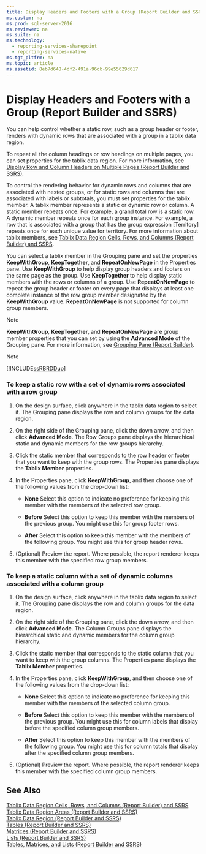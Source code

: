 ```yaml
---
title: Display Headers and Footers with a Group (Report Builder and SSRS)
ms.custom: na
ms.prod: sql-server-2016
ms.reviewer: na
ms.suite: na
ms.technology: 
  - reporting-services-sharepoint
  - reporting-services-native
ms.tgt_pltfrm: na
ms.topic: article
ms.assetid: 8eb7d648-4df2-491a-96cb-99e55629d617
---
```

# Display Headers and Footers with a Group (Report Builder and SSRS)
  You can help control whether a static row, such as a group header or footer, renders with dynamic rows that are associated with a group in a tablix data region.  
  
 To repeat all the column headings or row headings on multiple pages, you can set properties for the tablix data region. For more information, see [Display Row and Column Headers on Multiple Pages &#40;Report Builder and SSRS&#41;](../../Topics/TopicNameNotContainA/Display-Row-and-Column-Headers-on-Multiple-Pages--Report-Builder-and-SSRS-.md).  
  
 To control the rendering behavior for dynamic rows and columns that are associated with nested groups, or for static rows and columns that are associated with labels or subtotals, you must set properties for the tablix member. A tablix member represents a static or dynamic row or column. A static member repeats once. For example, a grand total row is a static row. A dynamic member repeats once for each group instance. For example, a row that is associated with a group that has the group expression \[Territory\] repeats once for each unique value for territory. For more information about tablix members, see [Tablix Data Region Cells, Rows, and Columns &#40;Report Builder&#41; and SSRS](../../Topics/TopicNameNotContainA/Tablix-Data-Region-Cells--Rows--and-Columns--Report-Builder--and-SSRS.md).  
  
 You can select a tablix member in the Grouping pane and set the properties **KeepWithGroup**, **KeepTogether**, and **RepeatOnNewPage** in the Properties pane. Use **KeepWithGroup** to help display group headers and footers on the same page as the group. Use **KeepTogether** to help display static members with the rows or columns of a group. Use **RepeatOnNewPage** to repeat the group header or footer on every page that displays at least one complete instance of the row group member designated by the **KeepWithGroup** value. **RepeatOnNewPage** is not supported for column group members.  
  
> [!NOTE]  
>  **KeepWithGroup**, **KeepTogether**, and **RepeatOnNewPage** are group member properties that you can set by using the **Advanced Mode** of the Grouping pane. For more information, see [Grouping Pane &#40;Report Builder&#41;](../../Topics/TopicNameNotContainA/Grouping-Pane--Report-Builder-.md).  
  
> [!NOTE]  
>  [!INCLUDE[ssRBRDDup](../../Token/Other/ssRBRDDup_md.md)]  
  
### To keep a static row with a set of dynamic rows associated with a row group  
  
1.  On the design surface, click anywhere in the tablix data region to select it. The Grouping pane displays the row and column groups for the data region.  
  
2.  On the right side of the Grouping pane, click the down arrow, and then click **Advanced Mode**. The Row Groups pane displays the hierarchical static and dynamic members for the row groups hierarchy.  
  
3.  Click the static member that corresponds to the row header or footer that you want to keep with the group rows. The Properties pane displays the **Tablix Member** properties.  
  
4.  In the Properties pane, click **KeepWithGroup**, and then choose one of the following values from the drop\-down list:  
  
    -   **None** Select this option to indicate no preference for keeping this member with the members of the selected row group.  
  
    -   **Before** Select this option to keep this member with the members of the previous group. You might use this for group footer rows.  
  
    -   **After** Select this option to keep this member with the members of the following group. You might use this for group header rows.  
  
5.  \(Optional\) Preview the report. Where possible, the report renderer keeps this member with the specified row group members.  
  
### To keep a static column with a set of dynamic columns associated with a column group  
  
1.  On the design surface, click anywhere in the tablix data region to select it. The Grouping pane displays the row and column groups for the data region.  
  
2.  On the right side of the Grouping pane, click the down arrow, and then click **Advanced Mode**. The Column Groups pane displays the hierarchical static and dynamic members for the column group hierarchy.  
  
3.  Click the static member that corresponds to the static column that you want to keep with the group columns. The Properties pane displays the **Tablix Member** properties.  
  
4.  In the Properties pane, click **KeepWithGroup**, and then choose one of the following values from the drop\-down list:  
  
    -   **None** Select this option to indicate no preference for keeping this member with the members of the selected column group.  
  
    -   **Before** Select this option to keep this member with the members of the previous group. You might use this for column labels that display before the specified column group members.  
  
    -   **After** Select this option to keep this member with the members of the following group. You might use this for column totals that display after the specified column group members.  
  
5.  \(Optional\) Preview the report. Where possible, the report renderer keeps this member with the specified column group members.  
  
## See Also  
 [Tablix Data Region Cells, Rows, and Columns &#40;Report Builder&#41; and SSRS](../../Topics/TopicNameNotContainA/Tablix-Data-Region-Cells--Rows--and-Columns--Report-Builder--and-SSRS.md)   
 [Tablix Data Region Areas &#40;Report Builder and SSRS&#41;](../../Topics/TopicNameNotContainA/Tablix-Data-Region-Areas--Report-Builder-and-SSRS-.md)   
 [Tablix Data Region &#40;Report Builder and SSRS&#41;](../../Topics/TopicNameNotContainA/Tablix-Data-Region--Report-Builder-and-SSRS-.md)   
 [Tables &#40;Report Builder  and SSRS&#41;](../../Topics/TopicNameNotContainA/Tables--Report-Builder--and-SSRS-.md)   
 [Matrices &#40;Report Builder and SSRS&#41;](../Topic/Matrices%20\(Report%20Builder%20and%20SSRS\).md)   
 [Lists &#40;Report Builder and SSRS&#41;](../Topic/Lists%20\(Report%20Builder%20and%20SSRS\).md)   
 [Tables, Matrices, and Lists &#40;Report Builder and SSRS&#41;](../../Topics/TopicNameNotContainA/Tables--Matrices--and-Lists--Report-Builder-and-SSRS-.md)  
  
  